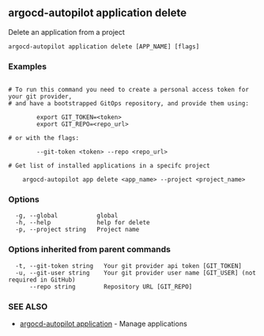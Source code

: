## argocd-autopilot application delete

Delete an application from a project

```
argocd-autopilot application delete [APP_NAME] [flags]
```

### Examples

```

# To run this command you need to create a personal access token for your git provider,
# and have a bootstrapped GitOps repository, and provide them using:

        export GIT_TOKEN=<token>
        export GIT_REPO=<repo_url>

# or with the flags:

        --git-token <token> --repo <repo_url>

# Get list of installed applications in a specifc project

    argocd-autopilot app delete <app_name> --project <project_name>

```

### Options

```
  -g, --global           global
  -h, --help             help for delete
  -p, --project string   Project name
```

### Options inherited from parent commands

```
  -t, --git-token string   Your git provider api token [GIT_TOKEN]
  -u, --git-user string    Your git provider user name [GIT_USER] (not required in GitHub)
      --repo string        Repository URL [GIT_REPO]
```

### SEE ALSO

* [argocd-autopilot application](argocd-autopilot_application.md)	 - Manage applications

